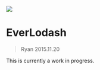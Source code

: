 [<img src="https://travis-ci.org/alairock/lodash-php.svg">](https://travis-ci.org/alairock/lodash-php)
# EverLodash

> Ryan 2015.11.20

This is currently a work in progress. 
